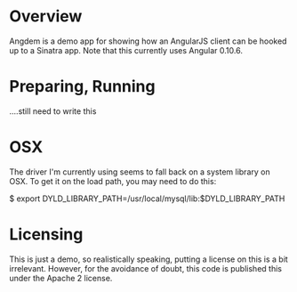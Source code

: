 # Overview

Angdem is a demo app for showing how an AngularJS client can be hooked up to a Sinatra app. Note that this currently uses Angular 0.10.6.

# Preparing, Running

....still need to write this

# OSX 

The driver I'm currently using seems to fall back on a system library on OSX. To get it on the load path, you may need to do this:

  $ export DYLD_LIBRARY_PATH=/usr/local/mysql/lib:$DYLD_LIBRARY_PATH
  
# Licensing

This is just a demo, so realistically speaking, putting a license on this is a bit irrelevant. However, for the avoidance of doubt, this code is published this under the Apache 2 license.